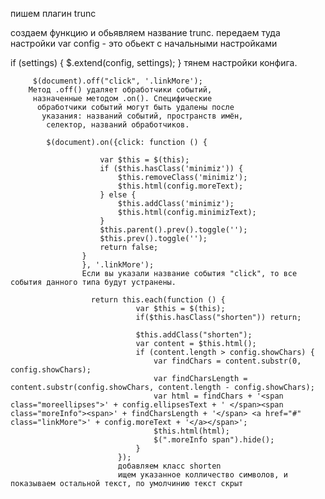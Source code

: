 пишем плагин trunc

создаем функцию и обьявляем название trunc. передаем туда настройки
 var config - это обьект с начальными настройками
  
  if (settings) {
             $.extend(config, settings);
         }
         тянем настройки конфига.
         
         $(document).off("click", '.linkMore'); 
        Метод .off() удаляет обработчики событий,
         назначенные методом .on(). Специфические
          обработчики событий могут быть удалены после
           указания: названий событий, пространств имён,
            селектор, названий обработчиков. 
            
            $(document).on({click: function () {
            
                        var $this = $(this);
                        if ($this.hasClass('minimiz')) {
                            $this.removeClass('minimiz');
                            $this.html(config.moreText);
                        } else {
                            $this.addClass('minimiz');
                            $this.html(config.minimizText);
                        }
                        $this.parent().prev().toggle('');
                        $this.prev().toggle('');
                        return false;
                    }
                    }, '.linkMore');
                    Если вы указали название события "click", то все события данного типа будут устранены.
                    
                      return this.each(function () {
                                var $this = $(this);
                                if($this.hasClass("shorten")) return;
                    
                                $this.addClass("shorten");
                                var content = $this.html();
                                if (content.length > config.showChars) {
                                    var findChars = content.substr(0, config.showChars);
                                    var findCharsLength = content.substr(config.showChars, content.length - config.showChars);
                                    var html = findChars + '<span class="moreellipses">' + config.ellipsesText + ' </span><span class="moreInfo"><span>' + findCharsLength + '</span> <a href="#" class="linkMore">' + config.moreText + '</a></span>';
                                    $this.html(html);
                                    $(".moreInfo span").hide();
                                }
                            });
                            добавляем класс shorten 
                            ищем указанное колличество символов, и показываем остальной текст, по умолчинию текст скрыт
                            
                            